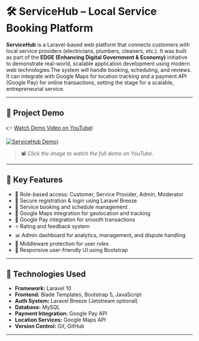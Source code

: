 # 🛠️ ServiceHub – Local Service Booking Platform

**ServiceHub** is a Laravel-based web platform that connects customers with local service providers (electricians, plumbers, cleaners, etc.). It was built as part of the **EDGE (Enhancing Digital Government & Economy)** initiative to demonstrate real-world, scalable application development using modern web technologies.The system will handle booking, scheduling, and reviews. It can integrate with Google Maps for location tracking and a payment API (Google Pay) for online transactions, setting the stage for a scalable, entrepreneurial service. 

---

## 🎥 Project Demo

👉 [Watch Demo Video on YouTube](https://youtu.be/Z12sOPq-cdg?si=bDKTsoaYg9zyKIVz))

[![ServiceHub Demo](https://img.youtube.com/vi/bDKTsoaYg9zyKIVz/maxresdefault.jpg)](https://youtu.be/Z12sOPq-cdg?si=bDKTsoaYg9zyKIVz))

> 📽️ *Click the image to watch the full demo on YouTube.*

---

## 🔑 Key Features

- 👤 Role-based access: Customer, Service Provider, Admin, Moderator
- 🧾 Secure registration & login using Laravel Breeze
- 📅 Service booking and schedule management
- 📍 Google Maps integration for geolocation and tracking
- 💸 Google Pay integration for smooth transactions
- ⭐ Rating and feedback system
- 📊 Admin dashboard for analytics, management, and dispute handling
- 🔐 Middleware protection for user roles
- 📱 Responsive user-friendly UI using Bootstrap

---

## 🧰 Technologies Used

- **Framework:** Laravel 10
- **Frontend:** Blade Templates, Bootstrap 5, JavaScript
- **Auth System:** Laravel Breeze (Jetstream optional)
- **Database:** MySQL
- **Payment Integration:** Google Pay API
- **Location Services:** Google Maps API
- **Version Control:** Git, GitHub

---


